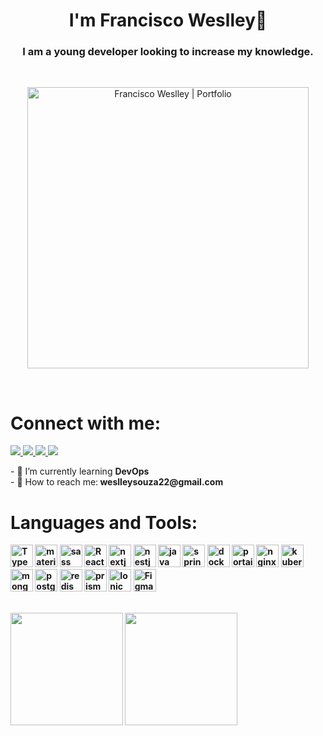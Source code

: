 
<h1 align="center">I'm Francisco Weslley👋</h1>
<h3 align="center">I am a young developer looking to increase my knowledge.</h3> 
<br/>

<p align="center">
<a  href="https://weslley-hsstac7kk-weslleycz.vercel.app"> <img align="center" height="450" alt="Francisco Weslley | Portfolio" src="https://user-images.githubusercontent.com/44758448/188255159-1649b32e-9d75-4629-b716-17a455b9f7a9.png" /> </a>
</p>
<br/>
<h1>Connect with me:</h1>
 <p align="left">
 
 <a href="https://www.devweslley.com.br/">
<img src="https://img.shields.io/badge/website-000000?style=for-the-badge&logo=About.me&logoColor=white" />
</a>

 <a href="https://twitter.com/Goik69470460">
<img src="https://img.shields.io/badge/Twitter-%231DA1F2.svg?style=for-the-badge&logo=Twitter&logoColor=white" />
</a>

 <a href="https://www.instagram.com/goik.js/">
<img src="https://img.shields.io/badge/Instagram-%23E4405F.svg?style=for-the-badge&logo=Instagram&logoColor=white" />
</a>

 <a href="https://www.linkedin.com/in/francisco-weslley/">
<img src="https://img.shields.io/badge/linkedin-%230077B5.svg?style=for-the-badge&logo=linkedin&logoColor=white" />
</a>

</p>
- 🌱 I’m currently learning <b>DevOps</b><br/>
- 📧 How to reach me:<b> weslleysouza22@gmail.com<br/>
<h1>Languages and Tools:</h1>
 <p align="left">
  <a href="https://www.typescriptlang.org" target="_blank" rel="noreferrer"><img src="https://upload.wikimedia.org/wikipedia/commons/thumb/f/f5/Typescript.svg/250px-Typescript.svg.png" width="36" height="36" alt="Typescript" /></a>
            <a href="https://mui.com/material-ui/" target="_blank" rel="noreferrer"><img src="https://cdn.worldvectorlogo.com/logos/material-ui-1.svg" width="36" height="36" alt="material-ui" /></a>
          <a href="https://sass-lang.com" target="_blank" rel="noreferrer"><img src="https://cdn.jsdelivr.net/gh/devicons/devicon/icons/sass/sass-original.svg" width="36" height="36" alt="sass" /></a>
       <a href="https://pt-br.reactjs.org/docs/getting-started.html" target="_blank" rel="noreferrer"><img src="https://raw.githubusercontent.com/danielcranney/readme-generator/main/public/icons/skills/react-colored.svg" width="36" height="36" alt="React" /></a>
        <a href="https://nextjs.org" target="_blank" rel="noreferrer"><img src="https://www.drupal.org/files/project-images/nextjs-icon-dark-background.png" width="36" height="36" alt="nextjs" /></a>
         <a href="https://nestjs.com/" target="_blank" rel="noreferrer"><img src="https://upload.wikimedia.org/wikipedia/commons/thumb/a/a8/NestJS.svg/2120px-NestJS.svg.png" width="36" height="36" alt="nestjs" /></a>
              <a href="https://www.java.com" target="_blank" rel="noreferrer"><img src="https://raw.githubusercontent.com/danielcranney/readme-generator/main/public/icons/skills/java-colored.svg" width="36" height="36" alt="java" /></a>
                <a href="https://spring.io" target="_blank" rel="noreferrer"><img src="https://cdn.freebiesupply.com/logos/large/2x/spring-3-logo-png-transparent.png" width="36" height="36" alt="spring" /></a>
       <a href="https://www.docker.com" target="_blank" rel="noreferrer"><img src="https://wiki.hornbill.com/images/7/70/Docker_logo.png" width="36" height="36" alt="docker" /></a>
     <a href="https://www.portainer.io/" target="_blank" rel="noreferrer"><img src="https://repository-images.githubusercontent.com/725794693/3b812728-09ec-4db5-b03b-b9f48cc439e3" width="36" height="36" alt="portainer" /></a>
         <a href="https://nginx.org/en/" target="_blank" rel="noreferrer"><img src="https://www.svgrepo.com/show/373924/nginx.svg" width="36" height="36" alt="nginx" /></a>
           <a href="https://kubernetes.io" target="_blank" rel="noreferrer"><img src="https://upload.wikimedia.org/wikipedia/commons/3/39/Kubernetes_logo_without_workmark.svg" width="36" height="36" alt="kubernetes" /></a>
       <a href="https://www.mongodb.com/docs/manual/tutorial/getting-started/" target="_blank" rel="noreferrer"><img src="https://www.svgrepo.com/show/331488/mongodb.svg" width="36" height="36" alt="mongodb" /></a>
           <a href="https://www.postgresql.org" target="_blank" rel="noreferrer"><img src="https://raw.githubusercontent.com/danielcranney/readme-generator/main/public/icons/skills/postgresql-colored.svg" width="36" height="36" alt="postgresql" /></a>
             <a href="https://redis.io" target="_blank" rel="noreferrer"><img src="https://www.svgrepo.com/show/303460/redis-logo.svg" width="36" height="36" alt="redis" /></a>
               <a href="https://www.prisma.io" target="_blank" rel="noreferrer"><img src="https://d2eip9sf3oo6c2.cloudfront.net/tags/images/000/001/287/square_480/prismaHD.png" width="36" height="36" alt="prisma" /></a>
                 <a href="https://ionicframework.com/" target="_blank" rel="noreferrer"><img src="https://www.geekandjob.com/uploads/wiki/f6977cfa0930098d4dcfa71f9c140b06.png" width="36" height="36" alt="Ionic" /></a>
                 <a href="https://www.figma.com" target="_blank" rel="noreferrer"><img src="https://upload.wikimedia.org/wikipedia/commons/3/33/Figma-logo.svg" width="36" height="36" alt="Figma" /></a>
</p>
 <br>
 
<img height="180em" src="https://github-readme-stats-eight-theta.vercel.app/api?username=weslleycz&show_icons=true&theme=algolia&include_all_commits=true&count_private=true"/>

<img height="180em" src="https://github-readme-stats-eight-theta.vercel.app/api/top-langs/?username=weslleycz&layout=compact&langs_count=8&theme=algolia"/>



